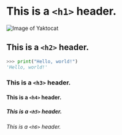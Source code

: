 # This is a `<h1>` header.

![Image of Yaktocat](https://octodex.github.com/images/yaktocat.png)

## This is a `<h2>` header.

```python
>>> print("Hello, world!")
'Hello, world!'
```

### This is a `<h3>` header.

#### This is a `<h4>` header.

##### This is a `<h5>` header.

###### This is a `<h6>` header.
